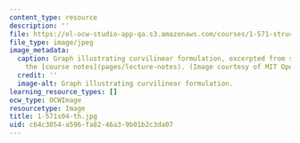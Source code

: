 ```yaml
---
content_type: resource
description: ''
file: https://ol-ocw-studio-app-qa.s3.amazonaws.com/courses/1-571-structural-analysis-and-control-spring-2004/c64c3054a596fa8246a39b01b2c3da07_1-571s04-th.jpg
file_type: image/jpeg
image_metadata:
  caption: Graph illustrating curvilinear formulation, excerpted from section 2 of
    the [course notes](pages/lecture-notes). (Image courtesy of MIT OpenCourseWare.)
  credit: ''
  image-alt: Graph illustrating curvilinear formulation.
learning_resource_types: []
ocw_type: OCWImage
resourcetype: Image
title: 1-571s04-th.jpg
uid: c64c3054-a596-fa82-46a3-9b01b2c3da07
---
```

